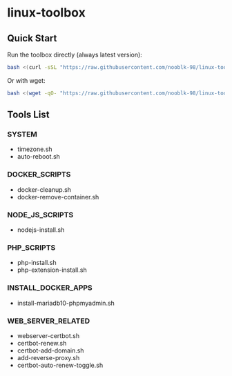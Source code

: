 # linux-toolbox

## Quick Start

Run the toolbox directly (always latest version):

```bash
bash <(curl -sSL "https://raw.githubusercontent.com/nooblk-98/linux-toolbox/main/run.sh?$(date +%s)")
```

Or with wget:

```bash
bash <(wget -qO- "https://raw.githubusercontent.com/nooblk-98/linux-toolbox/main/run.sh?$(date +%s)")
```

## Tools List

### SYSTEM
- timezone.sh
- auto-reboot.sh

### DOCKER_SCRIPTS  
- docker-cleanup.sh
- docker-remove-container.sh

### NODE_JS_SCRIPTS
- nodejs-install.sh

### PHP_SCRIPTS
- php-install.sh
- php-extension-install.sh

### INSTALL_DOCKER_APPS
- install-mariadb10-phpmyadmin.sh

### WEB_SERVER_RELATED
- webserver-certbot.sh
- certbot-renew.sh
- certbot-add-domain.sh
- add-reverse-proxy.sh
- certbot-auto-renew-toggle.sh

